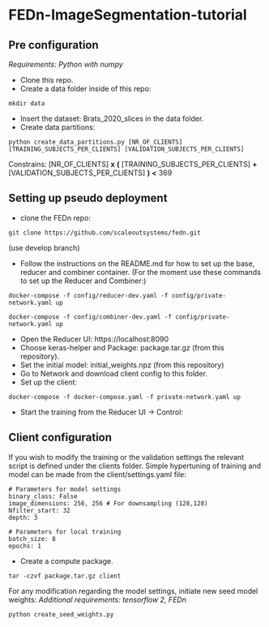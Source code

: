 # FEDn-ImageSegmentation-tutorial



## Pre configuration
*Requirements: Python with numpy*

- Clone this repo.
- Create a data folder inside of this repo:
```
mkdir data
```
- Insert the dataset: Brats_2020_slices in the data folder.
- Create data partitions:
```
python create_data_partitions.py [NR_OF_CLIENTS] [TRAINING_SUBJECTS_PER_CLIENTS] [VALIDATION_SUBJECTS_PER_CLIENTS]
```
Constrains: \[NR_OF_CLIENTS] **x** **(** \[TRAINING_SUBJECTS_PER_CLIENTS] **+** \[VALIDATION_SUBJECTS_PER_CLIENTS] **)** **<** 369

## Setting up pseudo deployment

- clone the FEDn repo:
```
git clone https://github.com/scaleoutsystems/fedn.git
```
(use develop branch)
- Follow the instructions on the README.md for how to set up the base, reducer and combiner container.
(For the moment use these commands to set up the Reducer and Combiner:)
```
docker-compose -f config/reducer-dev.yaml -f config/private-network.yaml up 
```
```
docker-compose -f config/combiner-dev.yaml -f config/private-network.yaml up 
```


- Open the Reducer UI: https://localhost:8090
- Choose keras-helper and Package: package.tar.gz (from this repository).
- Set the initial model: initial_weights.npz (from this repository)
- Go to Network and download client config to this folder.
- Set up the client:
```
docker-compose -f docker-compose.yaml -f private-network.yaml up 
```
- Start the training from the Reducer UI -> Control:

## Client configuration
If you wish to modify the training or the validation settings the relevant script is defined under the clients folder. Simple hypertuning of training and model can be made from the client/settings.yaml file:
```
# Parameters for model settings
binary_class: False
image_dimensions: 256, 256 # For downsampling (128,128)
Nfilter_start: 32
depth: 3

# Parameters for local training
batch_size: 8
epochs: 1

```
- Create a compute package. 
```
tar -czvf package.tar.gz client

```
For any modification regarding the model settings, initiate new seed model weights:
*Additional requirements: tensorflow 2, FEDn*

```
python create_seed_weights.py 
```
